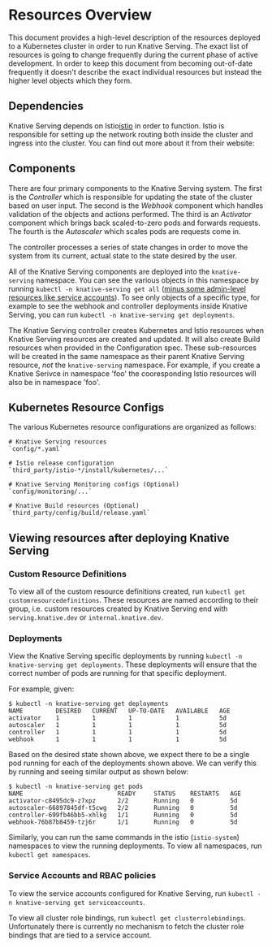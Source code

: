 # Resources Overview

This document provides a high-level description of the resources deployed to a
Kubernetes cluster in order to run Knative Serving. The exact list of resources
is going to change frequently during the current phase of active development. In
order to keep this document from becoming out-of-date frequently it doesn't
describe the exact individual resources but instead the higher level objects
which they form.

## Dependencies

Knative Serving depends on Istio[istio] in order to function. Istio is responsible for
setting up the network routing both inside the cluster and ingress into the cluster.
You can find out more about it from their website:

[istio]: https://istio.io/

## Components

There are four primary components to the Knative Serving system. The first is
the _Controller_ which is responsible for updating the state of the cluster based on
user input. The second is the _Webhook_ component which handles validation of the
objects and actions performed. The third is an _Activator_ component which brings
back scaled-to-zero pods and forwards requests. The fourth is the _Autoscaler_
which scales pods are requests come in.

The controller processes a series of state changes in order to move the system
from its current, actual state to the state desired by the user.

All of the Knative Serving components are deployed into the `knative-serving`
namespace. You can see the various objects in this namespace by running
`kubectl -n knative-serving get all`
([minus some admin-level resources like service accounts](https://github.com/kubernetes/kubectl/issues/151)).
To see only objects of a specific type, for example to see the webhook and
controller deployments inside Knative Serving, you can run
`kubectl -n knative-serving get deployments`.

The Knative Serving controller creates Kubernetes and Istio
resources when Knative Serving resources are created and updated. It will also
create Build resources when provided in the Configuration spec. These
sub-resources will be created in the same namespace as their parent Knative
Serving resource, _not_ the `knative-serving` namespace. For example, if you
create a Knative Serivce in namespace 'foo' the cooresponding Istio resources
will also be in namespace 'foo'.

## Kubernetes Resource Configs

The various Kubernetes resource configurations are organized as follows:

```plain
# Knative Serving resources
`config/*.yaml`

# Istio release configuration
`third_party/istio-*/install/kubernetes/...`

# Knative Serving Monitoring configs (Optional)
`config/monitoring/...`

# Knative Build resources (Optional)
`third_party/config/build/release.yaml`

```

## Viewing resources after deploying Knative Serving

### Custom Resource Definitions

To view all of the custom resource definitions created, run
`kubectl get customresourcedefinitions`. These resources are named according to
their group, i.e. custom resources created by Knative Serving end with
`serving.knative.dev` or `internal.knative.dev`.

### Deployments

View the Knative Serving specific deployments by running
`kubectl -n knative-serving get deployments`. These deployments will ensure that
the correct number of pods are running for that specific deployment.

For example, given:

```console
$ kubectl -n knative-serving get deployments
NAME         DESIRED   CURRENT   UP-TO-DATE   AVAILABLE   AGE
activator    1         1         1            1           5d
autoscaler   1         1         1            1           5d
controller   1         1         1            1           5d
webhook      1         1         1            1           5d
```

Based on the desired state shown above, we expect there to be a single pod
running for each of the deployments shown above. We can verify this by running
and seeing similar output as shown below:

```console
$ kubectl -n knative-serving get pods
NAME                          READY     STATUS    RESTARTS   AGE
activator-c8495dc9-z7xpz      2/2       Running   0          5d
autoscaler-66897845df-t5cwg   2/2       Running   0          5d
controller-699fb46bb5-xhlkg   1/1       Running   0          5d
webhook-76b87b8459-tzj6r      1/1       Running   0          5d
```

Similarly, you can run the same commands in the istio (`istio-system`) namespaces
to view the running deployments. To view all namespaces, run `kubectl get namespaces`.

### Service Accounts and RBAC policies

To view the service accounts configured for Knative Serving, run
`kubectl -n knative-serving get serviceaccounts`.

To view all cluster role bindings, run `kubectl get clusterrolebindings`.
Unfortunately there is currently no mechanism to fetch the cluster role bindings
that are tied to a service account.
